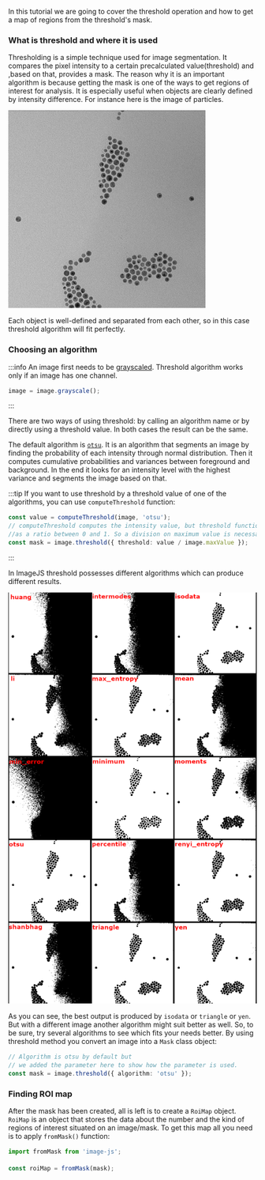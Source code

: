 In this tutorial we are going to cover the threshold operation and how to get a map of regions from the threshold's mask.

### What is threshold and where it is used

Thresholding is a simple technique used for image segmentation. It compares the pixel intensity to a certain precalculated value(threshold) and ,based on that, provides a mask.
The reason why it is an important algorithm is because getting the mask is one of the ways to get regions of interest for analysis. It is especially useful when objects are clearly defined by intensity difference. For instance here is the image of particles.

![Particles image](greys.png)

Each object is well-defined and separated from each other, so in this case threshold algorithm will fit perfectly.

### Choosing an algorithm

:::info
An image first needs to be [grayscaled](../Features/Filters/Grayscale.md 'internal link on grayscale'). Threshold algorithm works only if an image has one channel.

```ts
image = image.grayscale();
```

:::

There are two ways of using threshold: by calling an algorithm name or by directly using a threshold value. In both cases the result can be the same.

The default algorithm is [`otsu`](https://en.wikipedia.org/wiki/Otsu%27s_method 'wikipedia link on otsu'). It is an algorithm that segments an image by finding the probability of each intensity through normal distribution. Then it computes cumulative probabilities and variances between foreground and background. In the end it looks for an intensity level with the highest variance and segments the image based on that.

:::tip
If you want to use threshold by a threshold value of one of the algorithms, you can use `computeThreshold` function:

```ts
const value = computeThreshold(image, 'otsu');
// computeThreshold computes the intensity value, but threshold function accepts it
//as a ratio between 0 and 1. So a division on maximum value is necessary.
const mask = image.threshold({ threshold: value / image.maxValue });
```

:::

In ImageJS threshold possesses different algorithms which can produce different results.

![](./MaskCombosThreshold.png)

As you can see, the best output is produced by `isodata` or `triangle` or `yen`. But with a different image another algorithm might suit better as well. So, to be sure, try several algorithms to see which fits your needs better.
By using threshold method you convert an image into a `Mask` class object:

```ts
// Algorithm is otsu by default but
// we added the parameter here to show how the parameter is used.
const mask = image.threshold({ algorithm: 'otsu' });
```

### Finding ROI map

After the mask has been created, all is left is to create a `RoiMap` object. `RoiMap` is an object that stores the data about the number and the kind of regions of interest situated on an image/mask.
To get this map all you need is to apply `fromMask()` function:

```ts
import fromMask from 'image-js';

const roiMap = fromMask(mask);
```
